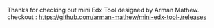 Thanks for checking out mini Edx Tool designed by Arman Mathew.
checkout : https://github.com/arman-mathew/mini-edx-tool-/releases
